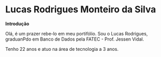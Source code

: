 # Lucas Rodrigues Monteiro da Silva

**Introdução**

Olá, é um prazer rebe-lo em meu portifólio. Sou o Lucas Rodrigues, graduanPdo em Banco de Dados pela FATEC - Prof. Jessen Vidal.

Tenho 22 anos e atuo na área de tecnologia a 3 anos. 


